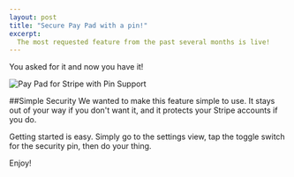 ```yaml
---
layout: post
title: "Secure Pay Pad with a pin!"
excerpt:
  The most requested feature from the past several months is live!
---
```


You asked for it and now you have it!

![Pay Pad for Stripe with Pin Support](http://f.cl.ly/items/2J0w1n3d3V2q011m3h0k/pin.jpg)

##Simple Security
We wanted to make this feature simple to use. It stays out of your way if you don't want it, and it protects your Stripe accounts if you do.

Getting started is easy. Simply go to the settings view, tap the toggle switch for the security pin, then do your thing.

Enjoy!